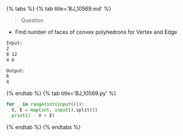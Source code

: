 {% tabs %}
{% tab title='BJ_10569.md' %}

> Question

* Find number of faces of convex polyhedrons for Vertex and Edge

```txt
Input:
2
8 12
4 6

Output:
6
4
```

{% endtab %}
{% tab title='BJ_10569.py' %}

```py
for _ in range(int(input())):
  V, E = map(int, input().split())
  print(2 - V + E)
```

{% endtab %}
{% endtabs %}

